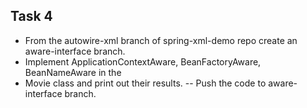 ## Task 4
- From the autowire-xml branch of spring-xml-demo repo create an aware-interface
branch.
- Implement ApplicationContextAware, BeanFactoryAware, BeanNameAware in the
- Movie class and print out their results.
-- Push the code to aware-interface branch.
